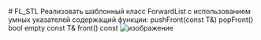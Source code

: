 #   F L _ S T L 
Реализовать шаблонный класс ForwardList с использованием умных указателей содержащий функции:
pushFront(const T&)
popFront()
bool empty
const T& front() const
![изображение](https://github.com/vbifrhen/FL_STL/assets/63012247/1edb3c34-efbb-40cb-9af7-2d42b3e88edc)
